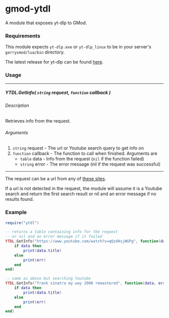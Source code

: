 # gmod-ytdl

A module that exposes yt-dlp to GMod.

### Requirements

This module expects `yt-dlp.exe` or `yt-dlp_linux` to be in your server's `garrysmod/lua/bin` directory.

The latest release for yt-dlp can be found [here](https://github.com/yt-dlp/yt-dlp/releases).

### Usage

---

##### YTDL.GetInfo( `string` request, `function` callback )

###### Description

Retrieves info from the request.

###### Arguments

1. `string` request - The url or Youtube search query to get info on
2. `function` callback - The function to call when finished. Arguments are
    - `table` data - Info from the request (`nil` if the function failed)
    - `string` error - The error message (nil if the request was successful)

---

The request can be a url from any of [these sites](https://github.com/yt-dlp/yt-dlp/blob/master/supportedsites.md).

If a url is not detected in the request, the module will assume it is a Youtube search and return the first search result or nil and an error message if no results found.

### Example

```lua
require("ytdl")
```

```lua
-- returns a table containing info for the request
-- or nil and an error message if it failed
YTDL.GetInfo("https://www.youtube.com/watch?v=qQzdAsjWGPg", function(data, err)
    if data then
        print(data.title)
    else
        print(err)
    end
end)

-- same as above but searching Youtube
YTDL.GetInfo("frank sinatra my way 2008 remastered", function(data, err)
    if data then
        print(data.title)
    else
        print(err)
    end
end)
```
